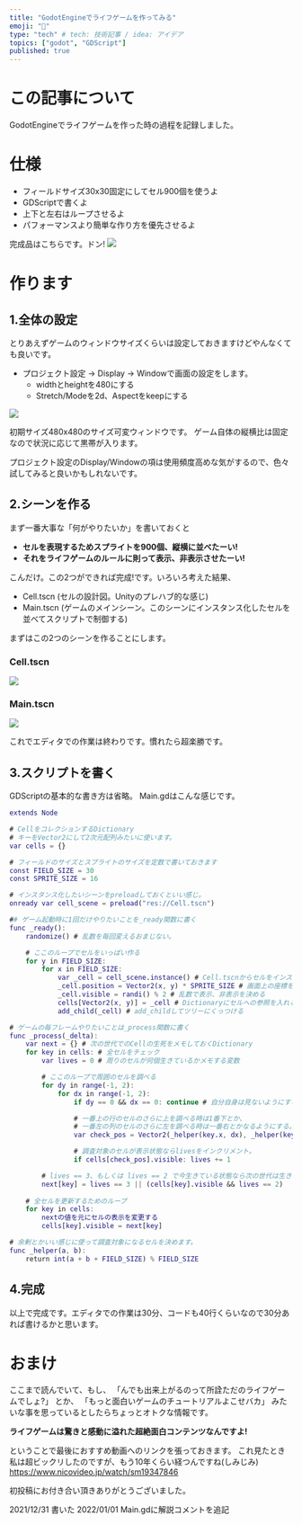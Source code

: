 ```yaml
---
title: "GodotEngineでライフゲームを作ってみる"
emoji: "🎉"
type: "tech" # tech: 技術記事 / idea: アイデア
topics: ["godot", "GDScript"]
published: true
---
```

# この記事について
GodotEngineでライフゲームを作った時の過程を記録しました。

# 仕様
- フィールドサイズ30x30固定にしてセル900個を使うよ
- GDScriptで書くよ
- 上下と左右はループさせるよ 
- パフォーマンスより簡単な作り方を優先させるよ

完成品はこちらです。ドン!
![](/images/article1/01.gif)


# 作ります
## 1.全体の設定
とりあえずゲームのウィンドウサイズくらいは設定しておきますけどやんなくても良いです。

- プロジェクト設定 -> Display -> Windowで画面の設定をします。
    - widthとheightを480にする
    - Stretch/Modeを2d、Aspectをkeepにする

![](/images/article1/02.png)

初期サイズ480x480のサイズ可変ウィンドウです。
ゲーム自体の縦横比は固定なので状況に応じて黒帯が入ります。

プロジェクト設定のDisplay/Windowの項は使用頻度高めな気がするので、色々試してみると良いかもしれないです。

## 2.シーンを作る
まず一番大事な「何がやりたいか」を書いておくと

- **セルを表現するためスプライトを900個、縦横に並べたーい!**
- **それをライフゲームのルールに則って表示、非表示させたーい!**

こんだけ。この2つができれば完成!です。いろいろ考えた結果、
- Cell.tscn (セルの設計図。Unityのプレハブ的な感じ)
- Main.tscn (ゲームのメインシーン。このシーンにインスタンス化したセルを並べてスクリプトで制御する)

まずはこの2つのシーンを作ることにします。

### Cell.tscn
![](/images/article1/03.png)

### Main.tscn
![](/images/article1/04.png)

これでエディタでの作業は終わりです。慣れたら超楽勝です。

## 3.スクリプトを書く
GDScriptの基本的な書き方は省略。
Main.gdはこんな感じです。

```gdscript:Main.gd
extends Node

# CellをコレクションするDictionary
# キーをVector2にして2次元配列みたいに使います。
var cells = {}  

# フィールドのサイズとスプライトのサイズを定数で書いておきます
const FIELD_SIZE = 30 
const SPRITE_SIZE = 16 

# インスタンス化したいシーンをpreloadしておくといい感じ。
onready var cell_scene = preload("res://Cell.tscn")

## ゲーム起動時に1回だけやりたいことを_ready関数に書く
func _ready():
    randomize() # 乱数を毎回変えるおまじない。

    # ここのループでセルをいっぱい作る
    for y in FIELD_SIZE:
        for x in FIELD_SIZE:
            var _cell = cell_scene.instance() # Cell.tscnからセルをインスタンスにする
            _cell.position = Vector2(x, y) * SPRITE_SIZE # 画面上の座標を決める
            _cell.visible = randi() % 2 # 乱数で表示、非表示を決める
            cells[Vector2(x, y)] = _cell # Dictionaryにセルへの参照を入れる
            add_child(_cell) # add_childしてツリーにくっつける

# ゲームの毎フレームやりたいことは_process関数に書く
func _process(_delta):
    var next = {} # 次の世代でのCellの生死をメモしておくDictionary
    for key in cells: # 全セルをチェック
        var lives = 0 # 周りのセルが何個生きているかメモする変数

        # ここのループで周囲のセルを調べる
        for dy in range(-1, 2):
            for dx in range(-1, 2):
                if dy == 0 && dx == 0: continue # 自分自身は見ないようにする。

                # 一番上の行のセルのさらに上を調べる時は1番下とか、
                # 一番左の列のセルのさらに左を調べる時は一番右とかなるようにする。
                var check_pos = Vector2(_helper(key.x, dx), _helper(key.y, dy)) 

                # 調査対象のセルが表示状態ならlivesをインクリメント。
                if cells[check_pos].visible: lives += 1

        # lives == 3、もしくは lives == 2 で今生きている状態なら次の世代は生きる。
        next[key] = lives == 3 || (cells[key].visible && lives == 2)
    
    # 全セルを更新するためのループ
    for key in cells:
        nextの値を元にセルの表示を変更する
        cells[key].visible = next[key]

# 余剰とかいい感じに使って調査対象になるセルを決めます。
func _helper(a, b):
    return int(a + b + FIELD_SIZE) % FIELD_SIZE
```

## 4.完成
以上で完成です。エディタでの作業は30分、コードも40行くらいなので30分あれば書けるかと思います。

# おまけ
ここまで読んでいて、もし、
「んでも出来上がるのって所詮ただのライフゲームでしょ?」
とか、
「もっと面白いゲームのチュートリアルよこせバカ」
みたいな事を思っているとしたらちょっとオトクな情報です。

**ライフゲームは驚きと感動に溢れた超絶面白コンテンツなんですよ!**

ということで最後におすすめ動画へのリンクを張っておきます。
これ見たとき私は超ビックリしたのですが、もう10年くらい経つんですね(しみじみ)
https://www.nicovideo.jp/watch/sm19347846

初投稿にお付き合い頂きありがとうございました。

2021/12/31 書いた
2022/01/01 Main.gdに解説コメントを追記